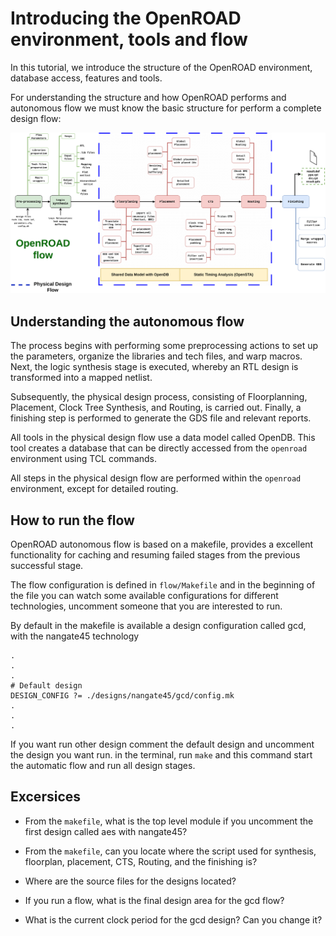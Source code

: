 # Introducing the OpenROAD environment, tools and flow

In this tutorial, we introduce the structure of the OpenROAD environment, database access, features and tools.

For understanding the structure and how OpenROAD performs and autonomous flow we must know the basic structure for perform a complete design flow:

![Diagram flow](./images_introduction/diagram.png)

## Understanding the autonomous flow

The process begins with performing some preprocessing actions to set up the parameters, organize the libraries and tech files, and warp macros. Next, the logic synthesis stage is executed, whereby an RTL design is transformed into a mapped netlist.

Subsequently, the physical design process, consisting of Floorplanning, Placement, Clock Tree Synthesis, and Routing, is carried out. Finally, a finishing step is performed to generate the GDS file and relevant reports.

All tools in the physical design flow use a data model called OpenDB. This tool creates a database that can be directly accessed from the `openroad` environment using TCL commands.

All steps in the physical design flow are performed within the `openroad` environment, except for detailed routing.

## How to run the flow

OpenROAD autonomous flow is based on a makefile, provides a excellent functionality for caching and resuming failed stages from the previous successful stage.

The flow configuration is defined in `flow/Makefile` and in the beginning of the file you can watch some available configurations for different technologies, uncomment someone that you are interested to run.

By default in the makefile is available a design configuration called gcd, with the nangate45 technology

```shell
.
.
.
# Default design
DESIGN_CONFIG ?= ./designs/nangate45/gcd/config.mk
.
.
.
```

If you want run other design comment the default design and uncomment the design you want run. in the terminal, run `make` and this command start the automatic flow and run all design stages.

## Excersices

- From the `makefile`, what is the top level module if you uncomment the first design called aes with nangate45?

- From the `makefile`, can you locate where the script used for synthesis, floorplan, placement, CTS, Routing, and the finishing is?

- Where are the source files for the designs located?

- If you run a flow, what is the final design area for the gcd flow?

- What is the current clock period for the gcd design? Can you change it?
